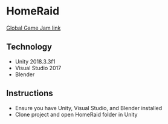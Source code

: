 # HomeRaid

[Global Game Jam link](https://globalgamejam.org/2019/games/homeraid)

## Technology

- Unity 2018.3.3f1
- Visual Studio 2017
- Blender

## Instructions

- Ensure you have Unity, Visual Studio, and Blender installed
- Clone project and open HomeRaid folder in Unity
